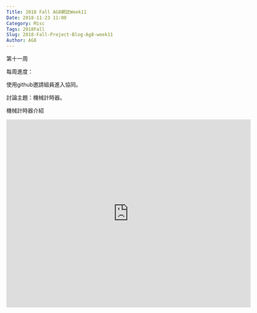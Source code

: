 ```yaml
---
Title: 2018 Fall AG8網誌Week11
Date: 2018-11-23 11:00
Category: Misc
Tags: 2018Fall
Slug: 2018-Fall-Project-Blog-Ag8-week11
Author: AG8
---
```


第十一周

<!-- PELICAN_END_SUMMARY -->

每周進度：

使用github邀請組員進入協同。

討論主題：機械計時器。

機械計時器介紹

<iframe src="https://www.youtube.com/watch?v=ir6KkKH0LJw&feature=youtu.be" width="640" height="492" frameborder="0" ></iframe>